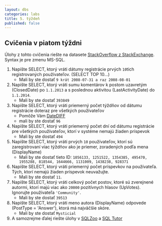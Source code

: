 ```yaml
---
layout: dbs
categories: labs
title: 5. týždeň
published: false
---
```

## Cvičenia v piatom týždni

Úlohy z tohto cvičenia riešte na datasete [StackOverflow z StackExchange](https://data.stackexchange.com/stackoverflow/query/new).
Syntax je pre zmenu MS-SQL.

1. Napíšte SELECT, ktorý vráti dátumy registrácie prvých `10`tich registrovaných používateľov. (SELECT TOP 10...)
    * Mali by ste dostať `9 krát 2008-07-31 a raz 2008-08-01`
2. Napíšte SELECT, ktorý vráti sumu komentárov k postom uzavretým (ClosedDate) po `1.1.2013` a s poslednou aktivitou (LastActivityDate) do `1.1.2014`.
    * Mali by ste dostať `393849`
3. Napíšte SELECT, ktorý vráti priemerný počet týždňov od dátumu registrácie doteraz pre všetkých používateľov
    * Pomôže Vám [DateDIFF](http://technet.microsoft.com/en-us/library/ms189794.aspx)
    * mali by ste dostať `96`
4. Napíšte SELECT, ktorý vráti priemerný počet dní od dátumu registrácie pre všetkých používateľov, ktorí v systéme nemajú žiaden príspevok
    * Mali by ste dostať `494`
5. Napíšte SELECT, ktorý vráti prvých `10` používateľov, ktorí sú zaregistrovaní viac týždňov ako je priemer, zoradených podľa mena (DisplayName)
    * Mali by ste dostať tieto ID: `1056133, 1251522, 1354385, 495470, 1955288, 818544, 1644666, 1131009, 1438238,
    928371`
6. Napíšte SELECT, ktorý vráti priemerný počet príspevkov na používateľa. Tých, ktorí nemajú žiaden príspevok neuvažujte.
    * Mali by ste dostať `11`.
7. Napíšte SELECT, ktorý vráti celkový počet postov, ktoré sú zverejnené autormi, ktorí majú viac ako `20000` pozitívnych hlasov (UpVotes). Ignorujte používateľa `'Community'`.
    * Mali by ste dostať `39513`
8. Napíšte SELECT, ktorý vráti meno autora (DisplayName) odpovede (PostType = 'Answer'), ktorá má najväčšie skóre.
    * Mali by ste dostať `Mysticial`
9. A samozrejme ďalej riešte úlohy v [SQLZoo](http://sqlzoo.net/) a [SQL Tutor](http://sqltutor.fsv.cvut.cz/cgi-bin/sqltutor)

